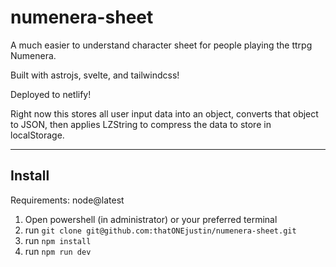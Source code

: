 # numenera-sheet

A much easier to understand character sheet for people playing the ttrpg Numenera.

Built with astrojs, svelte, and tailwindcss!

Deployed to netlify!

Right now this stores all user input data into an object,
converts that object to JSON, then applies LZString to compress
the data to store in localStorage.

---

## Install

Requirements: node@latest

1. Open powershell (in administrator) or your preferred terminal
2. run `git clone git@github.com:thatONEjustin/numenera-sheet.git`
3. run `npm install`
4. run `npm run dev`
